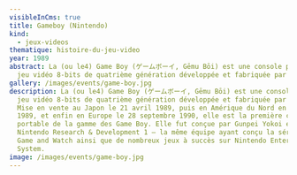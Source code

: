 ```yaml
---
visibleInCms: true
title: Gameboy (Nintendo)
kind:
  - jeux-videos
thematique: histoire-du-jeu-video
year: 1989
abstract: La (ou le4) Game Boy (ゲームボーイ, Gēmu Bōi) est une console portable de
  jeu vidéo 8-bits de quatrième génération développée et fabriquée par Nintendo.
gallery: /images/events/game-boy.jpg
description: La (ou le4) Game Boy (ゲームボーイ, Gēmu Bōi) est une console portable de
  jeu vidéo 8-bits de quatrième génération développée et fabriquée par Nintendo.
  Mise en vente au Japon le 21 avril 1989, puis en Amérique du Nord en octobre
  1989, et enfin en Europe le 28 septembre 1990, elle est la première console
  portable de la gamme des Game Boy. Elle fut conçue par Gunpei Yokoi et
  Nintendo Research & Development 1 — la même équipe ayant conçu la série des
  Game and Watch ainsi que de nombreux jeux à succès sur Nintendo Entertainment
  System.
image: /images/events/game-boy.jpg
---
```

